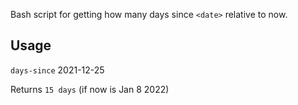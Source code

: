 Bash script for getting how many days since `<date>` relative to now.

## Usage
`days-since` 2021-12-25 

Returns `15 days` (if now is Jan 8 2022)
